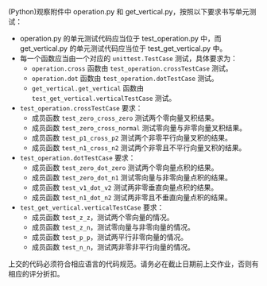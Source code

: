 (Python)观察附件中 operation.py 和 get_vertical.py，按照以下要求书写单元测试：

*   operation.py 的单元测试代码应当位于 test_operation.py 中，而 get_vertical.py 的单元测试代码应当位于 test_get_vertical.py 中。
*   每一个函数应当由一个对应的 <code>unittest.TestCase</code> 测试，具体要求为：
    -   <code>operation.cross</code> 函数由 <code>test_operation.crossTestCase</code> 测试。
    -   <code>operation.dot</code> 函数由 <code>test_operation.dotTestCase</code> 测试。
    -   <code>get_vertical.get_vertical</code> 函数由 <code>test_get_vertical.verticalTestCase</code> 测试。
*   <code>test_operation.crossTestCase</code> 要求：
    -   成员函数 <code>test_zero_cross_zero</code> 测试两个零向量叉积结果。
    -   成员函数 <code>test_zero_cross_normal</code> 测试零向量与非零向量叉积结果。
    -   成员函数 <code>test_p1_cross_p2</code> 测试两个非零平行向量叉积的结果。
    -   成员函数 <code>test_n1_cross_n2</code> 测试两个非零且不平行向量叉积的结果。
*   <code>test_operation.dotTestCase</code> 要求：
    -   成员函数 <code>test_zero_dot_zero</code> 测试两个零向量点积的结果。
    -   成员函数 <code>test_zero_dot_n1</code> 测试零向量与非零向量点积的结果。
    -   成员函数 <code>test_v1_dot_v2</code> 测试两非零垂直向量点积的结果。
    -   成员函数 <code>test_n1_dot_n2</code> 测试两非零且不垂直向量点积的结果。
*   <code>test_get_vertical.verticalTestCase</code> 要求：
    -   成员函数 <code>test_z_z</code>，测试两个零向量的情况。
    -   成员函数 <code>test_z_n</code>，测试零向量与非零向量的情况。
    -   成员函数 <code>test_p_p</code>，测试两平行非零向量的情况。
    -   成员函数 <code>test_n_n</code>，测试两非零非平行向量的情况。

上交的代码必须符合相应语言的代码规范。请务必在截止日期前上交作业，否则有相应的评分折扣。

